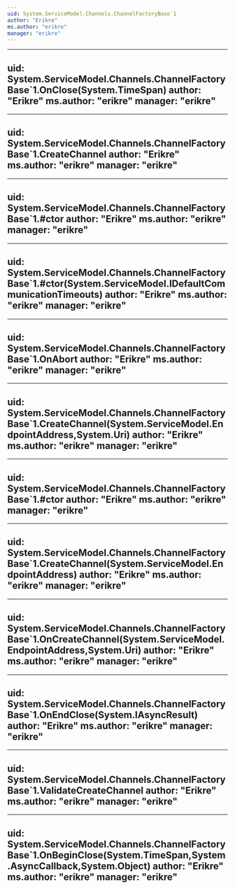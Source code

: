 ```yaml
---
uid: System.ServiceModel.Channels.ChannelFactoryBase`1
author: "Erikre"
ms.author: "erikre"
manager: "erikre"
---
```


---
uid: System.ServiceModel.Channels.ChannelFactoryBase`1.OnClose(System.TimeSpan)
author: "Erikre"
ms.author: "erikre"
manager: "erikre"
---

---
uid: System.ServiceModel.Channels.ChannelFactoryBase`1.CreateChannel
author: "Erikre"
ms.author: "erikre"
manager: "erikre"
---

---
uid: System.ServiceModel.Channels.ChannelFactoryBase`1.#ctor
author: "Erikre"
ms.author: "erikre"
manager: "erikre"
---

---
uid: System.ServiceModel.Channels.ChannelFactoryBase`1.#ctor(System.ServiceModel.IDefaultCommunicationTimeouts)
author: "Erikre"
ms.author: "erikre"
manager: "erikre"
---

---
uid: System.ServiceModel.Channels.ChannelFactoryBase`1.OnAbort
author: "Erikre"
ms.author: "erikre"
manager: "erikre"
---

---
uid: System.ServiceModel.Channels.ChannelFactoryBase`1.CreateChannel(System.ServiceModel.EndpointAddress,System.Uri)
author: "Erikre"
ms.author: "erikre"
manager: "erikre"
---

---
uid: System.ServiceModel.Channels.ChannelFactoryBase`1.#ctor
author: "Erikre"
ms.author: "erikre"
manager: "erikre"
---

---
uid: System.ServiceModel.Channels.ChannelFactoryBase`1.CreateChannel(System.ServiceModel.EndpointAddress)
author: "Erikre"
ms.author: "erikre"
manager: "erikre"
---

---
uid: System.ServiceModel.Channels.ChannelFactoryBase`1.OnCreateChannel(System.ServiceModel.EndpointAddress,System.Uri)
author: "Erikre"
ms.author: "erikre"
manager: "erikre"
---

---
uid: System.ServiceModel.Channels.ChannelFactoryBase`1.OnEndClose(System.IAsyncResult)
author: "Erikre"
ms.author: "erikre"
manager: "erikre"
---

---
uid: System.ServiceModel.Channels.ChannelFactoryBase`1.ValidateCreateChannel
author: "Erikre"
ms.author: "erikre"
manager: "erikre"
---

---
uid: System.ServiceModel.Channels.ChannelFactoryBase`1.OnBeginClose(System.TimeSpan,System.AsyncCallback,System.Object)
author: "Erikre"
ms.author: "erikre"
manager: "erikre"
---
